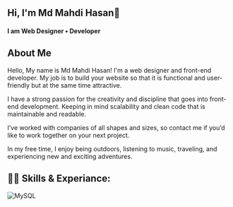 <h2 > Hi, I'm Md Mahdi Hasan👏</h2>

<h4> I am Web Designer • Developer </h4>

<h2 > About Me </h2>
<p> Hello, My name is Md Mahdi Hasan! I'm a web designer and front-end developer. My job is to build your website so that it is functional and user-friendly but at the same time attractive.

I have a strong passion for the creativity and discipline that goes into front-end development. Keeping in mind scalability and clean code that is maintainable and readable.

I’ve worked with companies of all shapes and sizes, so contact me if you’d like to work together on your next project.

In my free time, I enjoy being outdoors, listening to music, traveling, and experiencing new and exciting adventures. </p>
 
<h2 >👨‍💻 Skills & Experiance:</h2>


![MySQL](https://img.shields.io/badge/mysql-%2300f.svg?style=for-the-badge&logo=mysql&logoColor=white)
